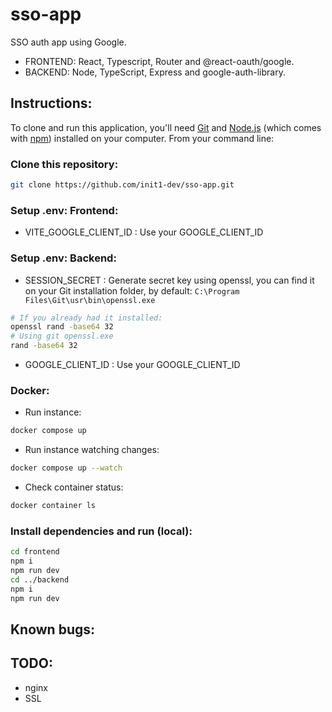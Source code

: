 # sso-app

SSO auth app using Google.

- FRONTEND: React, Typescript, Router and @react-oauth/google.
- BACKEND: Node, TypeScript, Express and google-auth-library.

## Instructions:

To clone and run this application, you'll need [Git](https://git-scm.com) and [Node.js](https://nodejs.org/en/download/) (which comes with [npm](http://npmjs.com)) installed on your computer. From your command line:

### Clone this repository:
```bash
git clone https://github.com/init1-dev/sso-app.git
```
### Setup .env: Frontend:
- VITE_GOOGLE_CLIENT_ID : Use your GOOGLE_CLIENT_ID

### Setup .env: Backend:
- SESSION_SECRET : Generate secret key using openssl, you can find it on your Git installation folder, by default: `C:\Program Files\Git\usr\bin\openssl.exe`
```bash
# If you already had it installed:
openssl rand -base64 32
# Using git openssl.exe
rand -base64 32
```
- GOOGLE_CLIENT_ID : Use your GOOGLE_CLIENT_ID

### Docker:
- Run instance:
```bash
docker compose up
```

- Run instance watching changes:
```bash
docker compose up --watch
```

- Check container status:
```bash
docker container ls
```

### Install dependencies and run (local):
```bash
cd frontend
npm i
npm run dev
cd ../backend
npm i
npm run dev
```

## Known bugs:

## TODO:
- nginx
- SSL